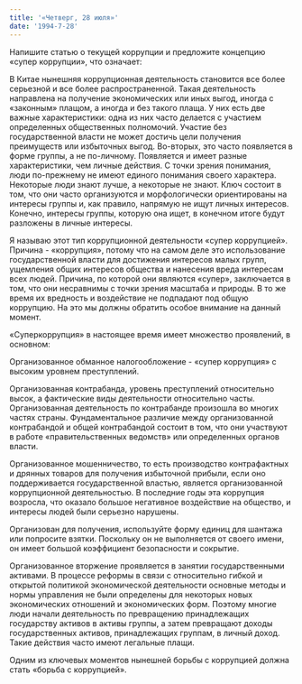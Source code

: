 ```yaml
---
title: '«Четверг, 28 июля»'
date: '1994-7-28'
---
```


Напишите статью о текущей коррупции и предложите концепцию «супер коррупции», что означает:

В Китае нынешняя коррупционная деятельность становится все более серьезной и все более распространенной. Такая деятельность направлена ​​на получение экономических или иных выгод, иногда с «законным» плащом, а иногда и без такого плаща. У них есть две важные характеристики: одна из них часто делается с участием определенных общественных полномочий. Участие без государственной власти не может достичь цели получения преимуществ или избыточных выгод. Во-вторых, это часто появляется в форме группы, а не по-личному. Появляется и имеет разные характеристики, чем личные действия. С точки зрения понимания, люди по-прежнему не имеют единого понимания своего характера. Некоторые люди знают лучше, а некоторые не знают. Ключ состоит в том, что они часто организуются и морфологически ориентированы на интересы группы и, как правило, напрямую не ищут личных интересов. Конечно, интересы группы, которую она ищет, в конечном итоге будут разложены в личные интересы.

Я называю этот тип коррупционной деятельности «супер коррупцией». Причина - «коррупция», потому что на самом деле это использование государственной власти для достижения интересов малых групп, ущемления общих интересов общества и нанесения вреда интересам всех людей. Причина, по которой они являются «супер», заключается в том, что они несравнимы с точки зрения масштаба и природы. В то же время их вредность и воздействие не подпадают под общую коррупцию. На это мы должны обратить особое внимание на данный момент.

«Суперкоррупция» в настоящее время имеет множество проявлений, в основном:

Организованное обманное налогообложение - «супер коррупция» с высоким уровнем преступлений.

Организованная контрабанда, уровень преступлений относительно высок, а фактические виды деятельности относительно часты. Организованная деятельность по контрабанде произошла во многих частях страны. Фундаментальное различие между организованной контрабандой и общей контрабандой состоит в том, что они участвуют в работе «правительственных ведомств» или определенных органов власти.

Организованное мошенничество, то есть производство контрафактных и дрянных товаров для получения избыточной прибыли, если оно поддерживается государственной властью, является организованной коррупционной деятельностью. В последние годы эта коррупция возросла, что оказало большое негативное воздействие на общество, и интересы людей были серьезно нарушены.

Организован для получения, используйте форму единиц для шантажа или попросите взятки. Поскольку он не выполняется от своего имени, он имеет большой коэффициент безопасности и сокрытие.

Организованное вторжение проявляется в занятии государственными активами. В процессе реформы в связи с относительно гибкой и открытой политикой экономической деятельности основные методы и нормы управления не были определены для некоторых новых экономических отношений и экономических форм. Поэтому многие люди начали деятельность по превращению принадлежащих государству активов в активы группы, а затем превращают доходы государственных активов, принадлежащих группам, в личный доход. Такие действия часто имеют легальные плащи.

Одним из ключевых моментов нынешней борьбы с коррупцией должна стать «борьба с коррупцией».

